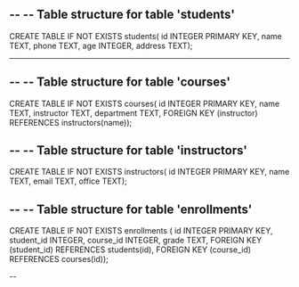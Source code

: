 --
-- Table structure for table 'students'
--

CREATE TABLE IF NOT EXISTS students(
                  id INTEGER PRIMARY KEY,
                  name TEXT,
                  phone TEXT,
                  age INTEGER,
                  address TEXT);


-- --------------------------------------------
--
-- Table structure for table 'courses'
--

CREATE TABLE IF NOT EXISTS courses(
                  id INTEGER PRIMARY KEY,
                  name TEXT,
                  instructor TEXT,
                  department TEXT,
                  FOREIGN KEY (instructor) REFERENCES instructors(name));


--
-- Table structure for table 'instructors'
--

CREATE TABLE IF NOT EXISTS instructors(
                  id INTEGER PRIMARY KEY,
                  name TEXT,
                  email TEXT,
                  office TEXT);


-- 
-- Table structure for table 'enrollments'
--

CREATE TABLE IF NOT EXISTS enrollments (
                  id INTEGER PRIMARY KEY,
                  student_id INTEGER,
                  course_id INTEGER,
                  grade TEXT,
                  FOREIGN KEY (student_id) REFERENCES students(id),
                  FOREIGN KEY (course_id) REFERENCES courses(id));

--
